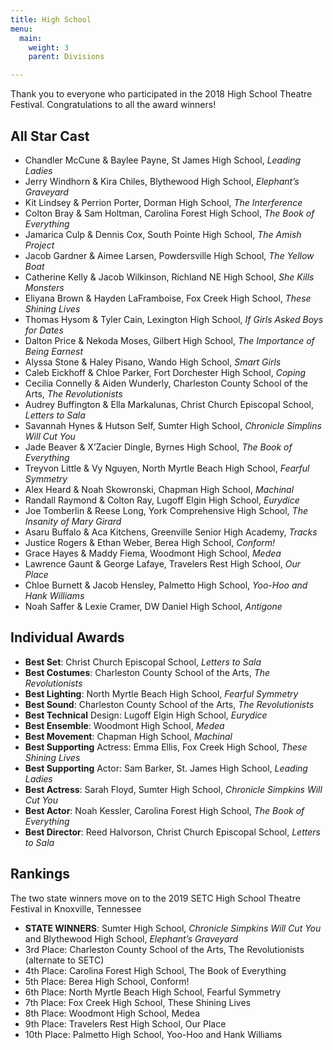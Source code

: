 ```yaml
---
title: High School
menu:
  main:
    weight: 3
    parent: Divisions

---
```

Thank you to everyone who participated in the 2018 High School Theatre Festival. Congratulations to all the award winners!

## All Star Cast

- Chandler McCune & Baylee Payne, St James High School, *Leading Ladies*
- Jerry Windhorn & Kira Chiles, Blythewood High School, *Elephant’s Graveyard*
- Kit Lindsey & Perrion Porter, Dorman High School, *The Interference*
- Colton Bray & Sam Holtman, Carolina Forest High School, *The Book of Everything*
- Jamarica Culp & Dennis Cox, South Pointe High School, *The Amish Project*
- Jacob Gardner & Aimee Larsen, Powdersville High School, *The Yellow Boat*
- Catherine Kelly & Jacob Wilkinson, Richland NE High School, *She Kills Monsters*
- Eliyana Brown & Hayden LaFramboise, Fox Creek High School, *These Shining Lives*
- Thomas Hysom & Tyler Cain, Lexington High School, *If Girls Asked Boys for Dates*
- Dalton Price & Nekoda Moses, Gilbert High School, *The Importance of Being Earnest*
- Alyssa Stone & Haley Pisano, Wando High School, *Smart Girls*
- Caleb Eickhoff & Chloe Parker, Fort Dorchester High School, *Coping*
- Cecilia Connelly & Aiden Wunderly, Charleston County School of the Arts, *The Revolutionists*
- Audrey Buffington & Ella Markalunas, Christ Church Episcopal School, *Letters to Sala*
- Savannah Hynes & Hutson Self, Sumter High School, *Chronicle Simplins Will Cut You*
- Jade Beaver & X’Zacier Dingle, Byrnes High School, *The Book of Everything*
- Treyvon Little & Vy Nguyen, North Myrtle Beach High School, *Fearful Symmetry*
- Alex Heard & Noah Skowronski, Chapman High School, *Machinal*
- Randall Raymond & Colton Ray, Lugoff Elgin High School, *Eurydice*
- Joe Tomberlin & Reese Long, York Comprehensive High School, *The Insanity of Mary Girard*
- Asaru Buffalo & Aca Kitchens, Greenville Senior High Academy, *Tracks*
- Justice Rogers & Ethan Weber, Berea High School, *Conform!*
- Grace Hayes & Maddy Fiema, Woodmont High School, *Medea*
- Lawrence Gaunt & George Lafaye, Travelers Rest High School, *Our Place*
- Chloe Burnett & Jacob Hensley, Palmetto High School, *Yoo-Hoo and Hank Williams*
- Noah Saffer & Lexie Cramer, DW Daniel High School, *Antigone*

## Individual Awards

- **Best Set**: Christ Church Episcopal School, *Letters to Sala*
- **Best Costumes**: Charleston County School of the Arts, *The Revolutionists*
- **Best Lighting**: North Myrtle Beach High School, *Fearful Symmetry*
- **Best Sound**: Charleston County School of the Arts, *The Revolutionists*
- **Best Technical** Design: Lugoff Elgin High School, *Eurydice*
- **Best Ensemble**: Woodmont High School, *Medea*
- **Best Movement**: Chapman High School, *Machinal*
- **Best Supporting** Actress: Emma Ellis, Fox Creek High School, *These Shining Lives*
- **Best Supporting** Actor: Sam Barker, St. James High School, *Leading Ladies*
- **Best Actress**: Sarah Floyd, Sumter High School, *Chronicle Simpkins Will Cut You*
- **Best Actor**: Noah Kessler, Carolina Forest High School, *The Book of Everything*
- **Best Director**: Reed Halvorson, Christ Church Episcopal School, *Letters to Sala*

## Rankings

The two state winners move on to the 2019 SETC High School Theatre Festival in Knoxville, Tennessee

- **STATE WINNERS**: Sumter High School, *Chronicle Simpkins Will Cut You* and Blythewood High School, *Elephant’s Graveyard*
- 3rd Place: Charleston County School of the Arts, The Revolutionists (alternate to SETC)
- 4th Place: Carolina Forest High School, The Book of Everything
- 5th Place: Berea High School, Conform!
- 6th Place: North Myrtle Beach High School, Fearful Symmetry
- 7th Place: Fox Creek High School, These Shining Lives
- 8th Place: Woodmont High School, Medea
- 9th Place: Travelers Rest High School, Our Place
- 10th Place: Palmetto High School, Yoo-Hoo and Hank Williams